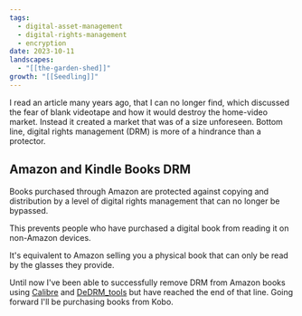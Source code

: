 ```yaml
---
tags:
  - digital-asset-management
  - digital-rights-management
  - encryption
date: 2023-10-11
landscapes:
  - "[[the-garden-shed]]"
growth: "[[Seedling]]"
---
```

I read an article many years ago, that I can no longer find, which discussed the fear of blank videotape and how it would destroy the home-video market. Instead it created a market that was of a size unforeseen. Bottom line, digital rights management (DRM) is more of a hindrance than a protector.

## Amazon and Kindle Books DRM
Books purchased through Amazon are protected against copying and distribution by a level of digital rights management that can no longer be bypassed.

This prevents people who have purchased a digital book from reading it on non-Amazon devices.

It's equivalent to Amazon selling you a physical book that can only be read by the glasses they provide.

Until now I've been able to successfully remove DRM from Amazon books using [Calibre](https://calibre-ebook.com/) and [DeDRM_tools](https://github.com/noDRM/DeDRM_tools) but have reached the end of that line. Going forward I'll be purchasing books from Kobo.